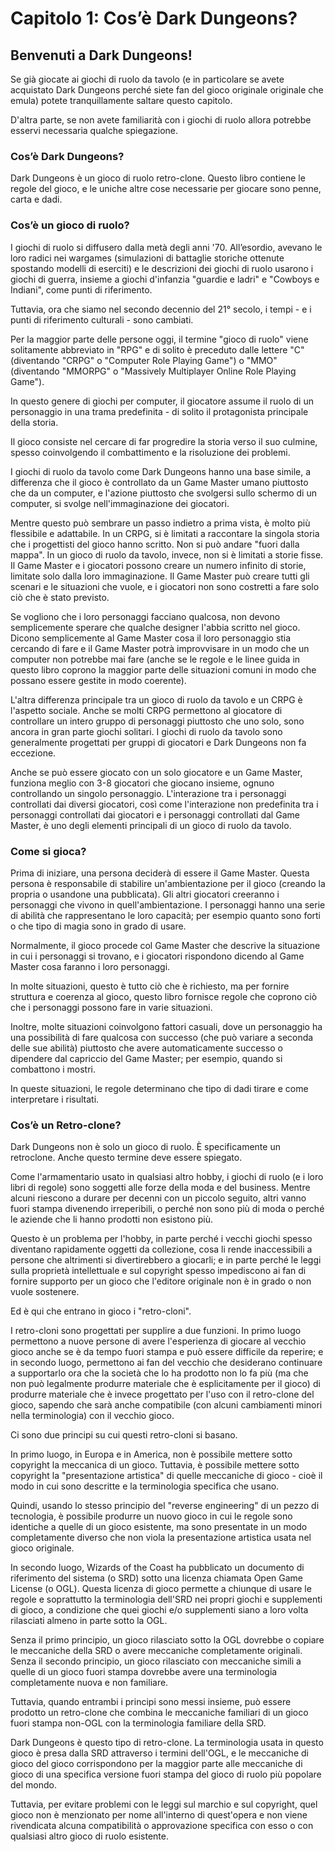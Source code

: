 # Capitolo 1: Cos’è Dark Dungeons?

## Benvenuti a Dark Dungeons!

Se già giocate ai giochi di ruolo da tavolo (e in particolare se avete
acquistato Dark Dungeons perché siete fan del gioco originale originale
che emula) potete tranquillamente saltare questo capitolo.

D'altra parte, se non avete familiarità con i giochi di ruolo allora
potrebbe esservi necessaria qualche spiegazione.

### Cos’è Dark Dungeons?

Dark Dungeons è un gioco di ruolo retro-clone. Questo libro contiene le
regole del gioco, e le uniche altre cose necessarie per giocare sono
penne, carta e dadi.

### Cos’è un gioco di ruolo?

I giochi di ruolo si diffusero dalla metà degli anni '70. All’esordio,
avevano le loro radici nei wargames (simulazioni di battaglie storiche
ottenute spostando modelli di eserciti) e le descrizioni dei giochi di
ruolo usarono i giochi di guerra, insieme a giochi d'infanzia "guardie e
ladri" e "Cowboys e Indiani", come punti di riferimento.

Tuttavia, ora che siamo nel secondo decennio del 21° secolo, i tempi - e
i punti di riferimento culturali - sono cambiati.

Per la maggior parte delle persone oggi, il termine "gioco di ruolo"
viene solitamente abbreviato in "RPG" e di solito è preceduto dalle
lettere "C" (diventando "CRPG" o "Computer Role Playing Game") o "MMO"
(diventando "MMORPG" o "Massively Multiplayer Online Role Playing
Game").

In questo genere di giochi per computer, il giocatore assume il ruolo di
un personaggio in una trama predefinita - di solito il protagonista
principale della storia.

Il gioco consiste nel cercare di far progredire la storia verso il suo
culmine, spesso coinvolgendo il combattimento e la risoluzione dei
problemi.

I giochi di ruolo da tavolo come Dark Dungeons hanno una base simile, a
differenza che il gioco è controllato da un Game Master umano piuttosto
che da un computer, e l'azione piuttosto che svolgersi sullo schermo di
un computer, si svolge nell'immaginazione dei giocatori.

Mentre questo può sembrare un passo indietro a prima vista, è molto più
flessibile e adattabile. In un CRPG, si è limitati a raccontare la
singola storia che i progettisti del gioco hanno scritto. Non si può
andare "fuori dalla mappa". In un gioco di ruolo da tavolo, invece, non
si è limitati a storie fisse. Il Game Master e i giocatori possono
creare un numero infinito di storie, limitate solo dalla loro
immaginazione. Il Game Master può creare tutti gli scenari e le
situazioni che vuole, e i giocatori non sono costretti a fare solo ciò
che è stato previsto.

Se vogliono che i loro personaggi facciano qualcosa, non devono
semplicemente sperare che qualche designer l'abbia scritto nel gioco.
Dicono semplicemente al Game Master cosa il loro personaggio stia
cercando di fare e il Game Master potrà improvvisare in un modo che un
computer non potrebbe mai fare (anche se le regole e le linee guida in
questo libro coprono la maggior parte delle situazioni comuni in modo
che possano essere gestite in modo coerente).

L'altra differenza principale tra un gioco di ruolo da tavolo e un CRPG
è l'aspetto sociale. Anche se molti CRPG permettono al giocatore di
controllare un intero gruppo di personaggi piuttosto che uno solo, sono
ancora in gran parte giochi solitari. I giochi di ruolo da tavolo sono
generalmente progettati per gruppi di giocatori e Dark Dungeons non fa
eccezione.

Anche se può essere giocato con un solo giocatore e un Game Master,
funziona meglio con 3-8 giocatori che giocano insieme, ognuno
controllando un singolo personaggio. L'interazione tra i personaggi
controllati dai diversi giocatori, così come l'interazione non
predefinita tra i personaggi controllati dai giocatori e i personaggi
controllati dal Game Master, è uno degli elementi principali di un gioco
di ruolo da tavolo.

### Come si gioca?

Prima di iniziare, una persona deciderà di essere il Game Master. Questa
persona è responsabile di stabilire un'ambientazione per il gioco
(creando la propria o usandone una pubblicata). Gli altri giocatori
creeranno i personaggi che vivono in quell'ambientazione. I personaggi
hanno una serie di abilità che rappresentano le loro capacità; per
esempio quanto sono forti o che tipo di magia sono in grado di usare.

Normalmente, il gioco procede col Game Master che descrive la situazione
in cui i personaggi si trovano, e i giocatori rispondono dicendo al Game
Master cosa faranno i loro personaggi.

In molte situazioni, questo è tutto ciò che è richiesto, ma per fornire
struttura e coerenza al gioco, questo libro fornisce regole che coprono
ciò che i personaggi possono fare in varie situazioni.

Inoltre, molte situazioni coinvolgono fattori casuali, dove un
personaggio ha una possibilità di fare qualcosa con successo (che può
variare a seconda delle sue abilità) piuttosto che avere automaticamente
successo o dipendere dal capriccio del Game Master; per esempio, quando
si combattono i mostri.

In queste situazioni, le regole determinano che tipo di dadi tirare e
come interpretare i risultati.

### Cos’è un Retro-clone?

Dark Dungeons non è solo un gioco di ruolo. È specificamente un
retroclone. Anche questo termine deve essere spiegato.

Come l'armamentario usato in qualsiasi altro hobby, i giochi di ruolo (e
i loro libri di regole) sono soggetti alle forze della moda e del
business. Mentre alcuni riescono a durare per decenni con un piccolo
seguito, altri vanno fuori stampa divenendo irreperibili, o perché non
sono più di moda o perché le aziende che li hanno prodotti non esistono
più.

Questo è un problema per l'hobby, in parte perché i vecchi giochi spesso
diventano rapidamente oggetti da collezione, cosa li rende inaccessibili
a persone che altrimenti si divertirebbero a giocarli; e in parte perché
le leggi sulla proprietà intellettuale e sul copyright spesso
impediscono ai fan di fornire supporto per un gioco che l'editore
originale non è in grado o non vuole sostenere.

Ed è qui che entrano in gioco i "retro-cloni".

I retro-cloni sono progettati per supplire a due funzioni. In primo
luogo permettono a nuove persone di avere l'esperienza di giocare al
vecchio gioco anche se è da tempo fuori stampa e può essere difficile da
reperire; e in secondo luogo, permettono ai fan del vecchio che
desiderano continuare a supportarlo ora che la società che lo ha
prodotto non lo fa più (ma che non può legalmente produrre materiale che
è esplicitamente per il gioco) di produrre materiale che è invece
progettato per l'uso con il retro-clone del gioco, sapendo che sarà
anche compatibile (con alcuni cambiamenti minori nella terminologia) con
il vecchio gioco.

Ci sono due principi su cui questi retro-cloni si basano.

In primo luogo, in Europa e in America, non è possibile mettere sotto
copyright la meccanica di un gioco. Tuttavia, è possibile mettere sotto
copyright la "presentazione artistica" di quelle meccaniche di gioco -
cioè il modo in cui sono descritte e la terminologia specifica che
usano.

Quindi, usando lo stesso principio del "reverse engineering" di un pezzo
di tecnologia, è possibile produrre un nuovo gioco in cui le regole sono
identiche a quelle di un gioco esistente, ma sono presentate in un modo
completamente diverso che non viola la presentazione artistica usata nel
gioco originale.

In secondo luogo, Wizards of the Coast ha pubblicato un documento di
riferimento del sistema (o SRD) sotto una licenza chiamata Open Game
License (o OGL). Questa licenza di gioco permette a chiunque di usare le
regole e soprattutto la terminologia dell'SRD nei propri giochi e
supplementi di gioco, a condizione che quei giochi e/o supplementi siano
a loro volta rilasciati almeno in parte sotto la OGL.

Senza il primo principio, un gioco rilasciato sotto la OGL dovrebbe o
copiare le meccaniche della SRD o avere meccaniche completamente
originali. Senza il secondo principio, un gioco rilasciato con
meccaniche simili a quelle di un gioco fuori stampa dovrebbe avere una
terminologia completamente nuova e non familiare.

Tuttavia, quando entrambi i principi sono messi insieme, può essere
prodotto un retro-clone che combina le meccaniche familiari di un gioco
fuori stampa non-OGL con la terminologia familiare della SRD.

Dark Dungeons è questo tipo di retro-clone. La terminologia usata in
questo gioco è presa dalla SRD attraverso i termini dell'OGL, e le
meccaniche di gioco del gioco corrispondono per la maggior parte alle
meccaniche di gioco di una specifica versione fuori stampa del gioco di
ruolo più popolare del mondo.

Tuttavia, per evitare problemi con le leggi sul marchio e sul copyright,
quel gioco non è menzionato per nome all'interno di quest'opera e non
viene rivendicata alcuna compatibilità o approvazione specifica con esso
o con qualsiasi altro gioco di ruolo esistente.
